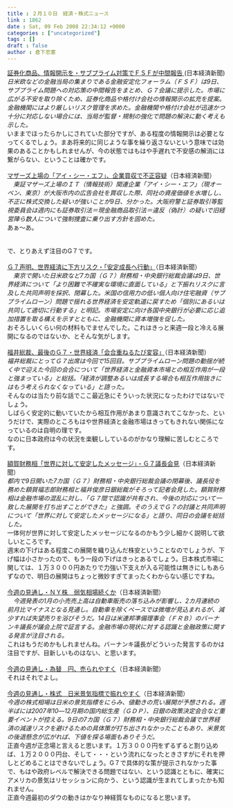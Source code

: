 ```yaml
---
title : ２月１０日　経済・株式ニュース
link : 1862
date : Sat, 09 Feb 2008 22:34:12 +0000
categories : ["uncategorized"]
tags : []
draft : false
author : 倉下忠憲
---
```


<A HREF="http://www.nikkei.co.jp/news/main/20080210AT2C0901909022008.html" TARGET="_blank">証券化商品、情報開示を・サブプライム対策でＦＳＦが中間報告 </A>(日本経済新聞)<BR><I>日米欧などの金融当局の集まりである金融安定化フォーラム（ＦＳＦ）は9日、サブプライム問題への対応策の中間報告をまとめ、Ｇ７会議に提示した。市場に広がる不安を取り除くため、証券化商品や格付け会社の情報開示の拡充を提案。金融機関にはより厳しいリスク管理を求めた。金融機関や格付け会社が迅速かつ十分に対応しない場合には、当局が監督・規制の強化で問題の解決に動く考えも示した。 </I><BR>いままでほったらかしにされていた部分ですが、ある程度の情報開示は必要となってくるでしょう。まあ将来的に同じような事を繰り返さないという意味では効果のあることかもしれませんが、今の状態ではもはや手遅れで不安感の解消には繋がらない、ということは確かです。<BR><BR><A HREF="http://www.nikkei.co.jp/news/main/20080210AT5C0900R09022008.html" TARGET="_blank">マザーズ上場の「アイ・シー・エフ」、企業買収で不正容疑</A>（日本経済新聞）<BR><I>　東証マザーズ上場のＩＴ（情報技術）関連企業「アイ・シー・エフ」（現オーベン、東京）が大阪市内の広告会社を買収した際、同社の資産価値を水増しし、不正に株式交換した疑いが強いことが9日、分かった。大阪府警と証券取引等監視委員会は週内にも証券取引法＝現金融商品取引法＝違反（偽計）の疑いで旧経営陣ら数人について強制捜査に乗り出す方針を固めた。</I><BR>あぁ～あ。<BR><BR><BR>で、とりあえず注目のG７です。<BR><BR><A HREF="http://www.nikkei.co.jp/news/keizai/20080210AT3S0900S09022008.html" TARGET="_blank">Ｇ７声明、世界経済に下方リスク・「安定成長へ行動」</A>（日本経済新聞）<BR><I>　東京で開いた日米欧など7カ国（Ｇ７）財務相・中央銀行総裁会議は9日、世界経済について「より困難で不確実な環境に直面している」と下振れリスクに言及した共同声明を採択、閉幕した。米国の信用力の低い個人向け住宅融資（サブプライムローン）問題で揺れる世界経済を安定軌道に戻すため「個別にあるいは共同して適切に行動する」と明記。市場安定に向け各国中央銀行が必要に応じ追加措置を取る構えを示すとともに、金融機関に資本増強を促した。</I><BR>おそろしいくらい何の材料もでませんでした。これはきっと来週一段と冷える展開になるのではないか、とそんな気がします。<BR><BR><A HREF="http://www.nikkei.co.jp/news/keizai/20080210AT2C0900P09022008.html" TARGET="_blank">福井総裁、最後のＧ７・世界経済「会合重ねるたび変容」</A>（日本経済新聞）<BR><I>福井総裁にとってＧ７出席は今回で15回目。サブプライムローン問題の動揺が続く中で迎えた今回の会合について「世界経済と金融資本市場との相互作用が一段と強まっている」と総括。「経済が調整あるいは成長する場合も相互作用抜きにはもう考えられなくなっている」と語った。</I><BR>そんなのは当たり前な話でここ最近急にそういった状況になったわけではないでしょう。<BR>しばらく安定的に動いていたから相互作用があまり意識されてこなかった、というだけで、実際のところもはや世界経済と金融市場はきってもきれない関係になっているのは自明の理です。<BR>なのに日本政府は今の状況を楽観ししているのがかなり理解に苦しむところです。<BR><BR><A HREF="http://www.nikkei.co.jp/news/keizai/20080210AT2C0900R09022008.html" TARGET="_blank">額賀財務相「世界に対して安定したメッセージ」・Ｇ７議長会見</A>（日本経済新聞）<BR><I>都内で9日開いた7カ国（Ｇ７）財務相・中央銀行総裁会議の閉幕後、議長役を務めた額賀福志郎財務相と福井俊彦日銀総裁がそろって記者会見した。額賀財務相は金融市場の混乱に対し、「Ｇ７間で認識が共有され、今後の対応について一致した展開を打ち出すことができた」と強調。そのうえでＧ７の討議と共同声明について「世界に対して安定したメッセージになる」と語り、同日の会議を総括した。</I><BR>一体何が世界に対して安定したメッセージになるのかもう少し細かく説明して欲しいところです。<BR>週末の下げはある程度この展開を織り込んだ株安ということなのでしょうが、下げ幅は小さかったので、もう一段の下げはきっとあるでしょう。日本株式市場に関しては、１万３０００円あたりで力強い下支えが入る可能性は無きにしもあらずなので、明日の展開はちょっと微妙すぎてまったくわからない感じですね。<BR><BR><A HREF="http://www.nikkei.co.jp/news/market/20080210c8MS3M0900C090208.html" TARGET="_blank">今週の見通し・ＮＹ株　弱気相場続くか</A>（日本経済新聞）<BR><I>　今週発表の1月の小売売上高は自動車販売の落ち込みが影響し、2カ月連続の前月比マイナスとなる見通し。自動車を除くベースでは微増が見込まれるが、減少すれば失望売りを浴びそうだ。14日は米連邦準備理事会（ＦＲＢ）のバーナンキ議長が議会上院で証言する。金融市場の現状に対する認識と金融政策に関する発言が注目される。</I><BR>これはもうだめかもしれませんね。バーナンキ議長がどういった発言するのかは注目ですが、目新しいものはない、と思います。<BR><BR><A HREF="http://www.nikkei.co.jp/news/market/20080210m2MS3M0900E090208.html" TARGET="_blank">今週の見通し・為替　円、売られやすく</A>（日本経済新聞）<BR>それはそれでよし。<BR><BR><A HREF="http://www.nikkei.co.jp/news/market/20080210m1MS3M0900D090208.html" TARGET="_blank">今週の見通し・株式　日米景気指標で振れやすく</A>（日本経済新聞）<BR><I>今週の株式相場は日米の景気指標をにらみ、値動きの荒い展開が予想される。週半ばには2007年10―12月期の国内総生産（ＧＤＰ）、日銀の政策決定会合など重要イベントが控える。9日の7カ国（Ｇ７）財務相・中央銀行総裁会議で世界経済の減速リスクを避けるための具体策が打ち出されなかったこともあり、米景気の後退懸念が広がれば、下値を探る場面もありそうだ。</I><BR>正直今週が正念場と言えると思います。１万３０００円をずるずると割り込めば、１万２０００円台、そして・・・という流れになったときさすがにそれを押しとどめることはできないでしょう。G７で具体的な策が提示されなかった事で、もはや政府レベルで解決できる問題ではない、という認識とともに、確実にアメリカの景気はリセッションに向かう、という認識が生まれてしまったかも知れません。<BR>正直今週最初のダウの動きはかなり神経質なものになると思います。<BR><BR><br><br>
